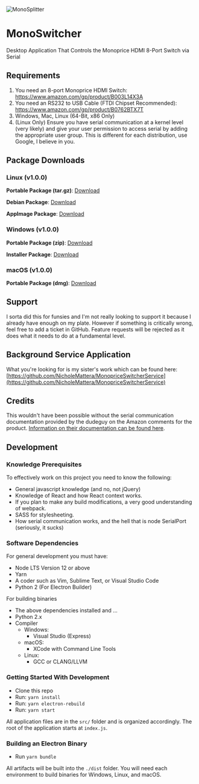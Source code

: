 ![MonoSplitter](https://raw.githubusercontent.com/KernelZechs/mono-switcher/master/.github/logo.png?token=ALCBFT6RTDLFWZYSQH2FLXS6HTA5C)

# MonoSwitcher
Desktop Application That Controls the Monoprice HDMI 8-Port Switch via Serial

## Requirements
1. You need an 8-port Monoprice HDMI Switch: https://www.amazon.com/gp/product/B003L14X3A
2. You need an RS232 to USB Cable (FTDI Chipset Recommended): https://www.amazon.com/gp/product/B0762BTX7T
3. Windows, Mac, Linux (64-Bit, x86 Only)
4. (Linux Only) Ensure you have serial communication at a kernel level (very likely) and give your user permission to access serial by adding the appropriate user group. This is different for each distribution, use Google, I believe in you.

## Package Downloads
### Linux (v1.0.0)
**Portable Package (tar.gz)**: [Download](http://kernelzechs.com/downloads/mono-tracker/linux/MonoSwitcher-1.0.0.tar.gz)

**Debian Package**: [Download](http://kernelzechs.com/downloads/mono-tracker/linux/MonoSwitcher-1.0.0.deb)

**AppImage Package**: [Download](http://kernelzechs.com/downloads/mono-tracker/linux/MonoSwitcher-1.0.0.AppImage)

### Windows (v1.0.0)
**Portable Package (zip)**: [Download](http://kernelzechs.com/downloads/mono-tracker/windows/MonoSwitcher-1.0.0.zip)

**Installer Package**: [Download](http://kernelzechs.com/downloads/mono-tracker/windows/MonoSwitcher-1.0.0.exe)

### macOS (v1.0.0)
**Portable Package (dmg)**: [Download](http://kernelzechs.com/downloads/mono-tracker/macos/MonoSwitcher-1.0.0.dmg)

## Support
I sorta did this for funsies and I'm not really looking to support it because I already have enough on my plate. However if something is critically wrong, feel free to add a ticket in GitHub. Feature requests will be rejected as it does what it needs to do at a fundamental level.

## Background Service Application
What you're looking for is my sister's work which can be found here: [https://github.com/NicholeMattera/MonopriceSwitcherService](https://github.com/NicholeMattera/MonopriceSwitcherService)

## Credits
This wouldn't have been possible without the serial communication documentation provided by the dudeguy on the Amazon comments for the product. [Information on their documentation can be found here](https://github.com/KernelZechs/mono-switcher/blob/master/CREDIT.md).

## Development
### Knowledge Prerequisites 
To effectively work on this project you need to know the following:

 - General javascript knowledge (and no, not jQuery)
 - Knowledge of React and how React context works.
 - If you plan to make any build modifications, a very good understanding of webpack.
 - SASS for stylesheeting.
 - How serial communication works, and the hell that is node SerialPort (seriously, it sucks)

### Software Dependencies
For general development you must have:
 - Node LTS Version 12 or above
 - Yarn
 - A coder such as Vim, Sublime Text, or Visual Studio Code
 - Python 2 (For Electron Builder)

For building binaries
 - The above dependencies installed and ...
 - Python 2.x
 - Compiler
     - Windows:
         - Visual Studio (Express)
    - macOS:
        - XCode with Command Line Tools
    - Linux:
        - GCC or CLANG/LLVM

### Getting Started With Development 

 - Clone this repo
 - Run: `yarn install`
 - Run: `yarn electron-rebuild`
 - Run: `yarn start`

All application files are in the `src/` folder and is organized accordingly. The root of the application starts at `index.js`.

### Building an Electron Binary
- Run `yarn bundle`

All artifacts will be built into the `./dist` folder. You will need each environment to build binaries for Windows, Linux, and macOS.
